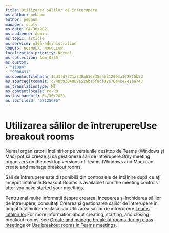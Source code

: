 ```yaml
---
title: Utilizarea sălilor de întrerupere
ms.author: pebaum
author: pebaum
manager: scotv
ms.date: 04/30/2021
ms.audience: Admin
ms.topic: article
ms.service: o365-administration
ROBOTS: NOINDEX, NOFOLLOW
localization_priority: Normal
ms.collection: Adm_O365
ms.custom:
- "11094"
- "9006491"
ms.openlocfilehash: 12d1fd7371a7d0a616335ea5212093a162215b5d
ms.sourcegitcommit: d74039304002e526ba6f8ca02e76e4ce7e1aa743
ms.translationtype: MT
ms.contentlocale: ro-RO
ms.lasthandoff: 04/30/2021
ms.locfileid: "52125696"
---
```

# <a name="use-breakout-rooms"></a><span data-ttu-id="3b746-102">Utilizarea sălilor de întrerupere</span><span class="sxs-lookup"><span data-stu-id="3b746-102">Use breakout rooms</span></span>

<span data-ttu-id="3b746-103">Numai organizatorii întâlnirilor pe versiunile desktop de Teams (Windows și Mac) pot să creeze și să gestioneze săli de întrerupere.</span><span class="sxs-lookup"><span data-stu-id="3b746-103">Only meeting organizers on the desktop versions of Teams (Windows and Mac) can create and manage breakout rooms.</span></span> 

<span data-ttu-id="3b746-104">Săli de întrerupere este disponibilă din controalele de întâlnire după ce ați început întâlnirile.</span><span class="sxs-lookup"><span data-stu-id="3b746-104">Breakout Rooms is available from the meeting controls after you have started your meetings.</span></span>

<span data-ttu-id="3b746-105">Pentru mai multe informații despre crearea, începerea []() și închiderea sălilor de întrerupere, consultați Crearea și gestionarea sălilor de întrerupere în timpul întâlnirilor de clasă sau Utilizarea sălilor de întrerupere [Teams întâlnirilor](https://support.microsoft.com/office/use-breakout-rooms-in-teams-meetings-7de1f48a-da07-466c-a5ab-4ebace28e461).</span><span class="sxs-lookup"><span data-stu-id="3b746-105">For more information about creating, starting, and closing breakout rooms, see [Create and manage breakout rooms during class meetings]() or [Use breakout rooms in Teams meetings](https://support.microsoft.com/office/use-breakout-rooms-in-teams-meetings-7de1f48a-da07-466c-a5ab-4ebace28e461).</span></span>